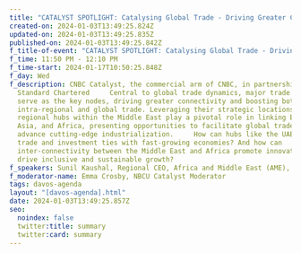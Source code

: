 ```yaml
---
title: "CATALYST SPOTLIGHT: Catalysing Global Trade - Driving Greater Connectivity"
created-on: 2024-01-03T13:49:25.824Z
updated-on: 2024-01-03T13:49:25.835Z
published-on: 2024-01-03T13:49:25.842Z
f_title-of-event: "CATALYST SPOTLIGHT: Catalysing Global Trade - Driving Greater Connectivity"
f_time: 11:50 PM - 12:10 PM
f_time-start: 2024-01-17T10:50:25.848Z
f_day: Wed
f_description: CNBC Catalyst, the commercial arm of CNBC, in partnership with
  Standard Chartered     Central to global trade dynamics, major trade hubs
  serve as the key nodes, driving greater connectivity and boosting both
  intra-regional and global trade. Leveraging their strategic locations,
  regional hubs within the Middle East play a pivotal role in linking Europe,
  Asia, and Africa, presenting opportunities to facilitate global trade and
  advance cutting-edge industrialization.     How can hubs like the UAE deepen
  trade and investment ties with fast-growing economies? And how can
  inter-connectivity between the Middle East and Africa promote innovation and
  drive inclusive and sustainable growth?
f_speakers: Sunil Kaushal, Regional CEO, Africa and Middle East (AME), Standard Chartered
f_moderator-name: Emma Crosby, NBCU Catalyst Moderator
tags: davos-agenda
layout: "[davos-agenda].html"
date: 2024-01-03T13:49:25.857Z
seo:
  noindex: false
  twitter:title: summary
  twitter:card: summary
---
```

